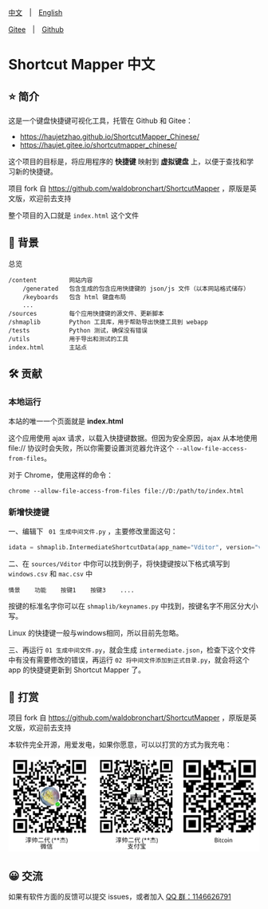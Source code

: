 [中文](./README.md)　|　[English](./README_en.md) 

[Gitee](https://gitee.com/haujet/ShortcutMapper_Chinese )　|　[Github](https://github.com/HaujetZhao/ShortcutMapper_Chinese) 

# Shortcut Mapper 中文

## ⭐ 简介

这是一个键盘快捷键可视化工具，托管在 Github 和 Gitee：

* https://haujetzhao.github.io/ShortcutMapper_Chinese/
* https://haujet.gitee.io/shortcutmapper_chinese/ 

这个项目的目标是，将应用程序的 **快捷键** 映射到 **虚拟键盘** 上，以便于查找和学习新的快捷键。 

项目 fork 自 https://github.com/waldobronchart/ShortcutMapper ，原版是英文版，欢迎前去支持

整个项目的入口就是 `index.html` 这个文件

## 📝 背景

总览

```
/content         网站内容
    /generated   包含生成的包含应用快捷键的 json/js 文件（以本网站格式储存）
    /keyboards   包含 html 键盘布局
    ...
/sources         每个应用快捷键的源文件、更新脚本
/shmaplib        Python 工具库，用于帮助导出快捷工具到 webapp 
/tests           Python 测试，确保没有错误
/utils           用于导出和测试的工具
index.html       主站点
```

## 🛠️ 贡献

### 本地运行

本站的唯一一个页面就是 **index.html** 

这个应用使用 ajax 请求，以载入快捷键数据。但因为安全原因，ajax 从本地使用 file:// 协议时会失败，所以你需要设置浏览器允许这个 `--allow-file-access-from-files`。

对于 Chrome，使用这样的命令：

```
chrome --allow-file-access-from-files file://D:/path/to/index.html
```

### 新增快捷键

一、编辑下 ` 01 生成中间文件.py` ，主要修改里面这句：

```python
idata = shmaplib.IntermediateShortcutData(app_name="Vditor", version="v3", default_context="通用")
```

二、在 `sources/Vditor` 中你可以找到例子，将快捷键按以下格式填写到 `windows.csv` 和 `mac.csv` 中

```
情景    功能    按键1    按键3    ....
```

按键的标准名字你可以在 `shmaplib/keynames.py` 中找到，按键名字不用区分大小写。

Linux 的快捷键一般与windows相同，所以目前先忽略。

三、再运行 `01 生成中间文件.py`，就会生成 `intermediate.json`，检查下这个文件中有没有需要修改的错误，再运行 `02 将中间文件添加到正式目录.py`，就会将这个 app 的快捷键更新到 Shortcut Mapper 了。

## 🔋 打赏

项目 fork 自 https://github.com/waldobronchart/ShortcutMapper ，原版是英文版，欢迎前去支持

本软件完全开源，用爱发电，如果你愿意，可以以打赏的方式为我充电：

![sponsor](assets/Sponsor.png)

## 😀 交流

如果有软件方面的反馈可以提交 issues，或者加入 [QQ 群：1146626791](https://qm.qq.com/cgi-bin/qm/qr?k=DgiFh5cclAElnELH4mOxqWUBxReyEVpm&jump_from=webapi) 